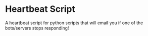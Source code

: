 # Heartbeat Script
A heartbeat script for python scripts that will email you if one of the bots/servers stops responding!
